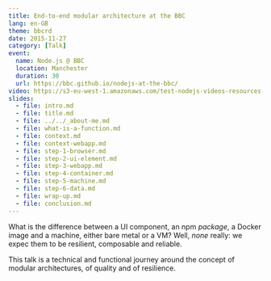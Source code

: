 ```yaml
---
title: End-to-end modular architecture at the BBC
lang: en-GB
theme: bbcrd
date: 2015-11-27
category: [Talk]
event:
  name: Node.js @ BBC
  location: Manchester
  duration: 30
  url: https://bbc.github.io/nodejs-at-the-bbc/
video: https://s3-eu-west-1.amazonaws.com/test-nodejs-videos-resources-dev-videosbucket-15ezktoo84itw/6.mp4
slides:
  - file: intro.md
  - file: title.md
  - file: ../../_about-me.md
  - file: what-is-a-function.md
  - file: context.md
  - file: context-webapp.md
  - file: step-1-browser.md
  - file: step-2-ui-element.md
  - file: step-3-webapp.md
  - file: step-4-container.md
  - file: step-5-machine.md
  - file: step-6-data.md
  - file: wrap-up.md
  - file: conclusion.md
---
```


What is the difference between a UI component, an npm *package*, a Docker image and a machine, either bare metal or a VM? Well, *none* really: we expec them to be resilient, composable and reliable.

This talk is a technical and functional journey around the concept of modular architectures, of quality and of resilience.
